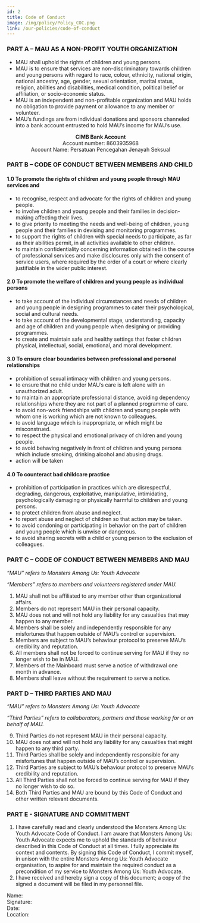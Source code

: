 ```yaml
---
id: 2
title: Code of Conduct
image: /img/policy/Policy_COC.png
link: /our-policies/code-of-conduct
---
```


### PART A – MAU AS A NON-PROFIT YOUTH ORGANIZATION

- MAU shall uphold the rights of children and young persons.
- MAU is to ensure that services are non-discriminatory towards children and young persons with regard to race, colour, ethnicity, national origin, national ancestry, age, gender, sexual orientation, marital status, religion, abilities and disabilities, medical condition, political belief or affiliation, or socio-economic status.
- MAU is an independent and non-profitable organization and MAU holds no obligation to provide payment or allowance to any member or volunteer.
- MAU’s fundings are from individual donations and sponsors channeled into a bank account entrusted to hold MAU’s income for MAU’s use.

<div align="center">
<strong>CIMB Bank Account</strong>
</div>
<div align="center">
Account number: 8603935968
</div>
<div align="center">
Account Name: Persatuan Pencegahan Jenayah Seksual
</div>

### PART B – CODE OF CONDUCT BETWEEN MEMBERS AND CHILD

#### 1.0 To promote the rights of children and young people through MAU services and
- to recognise, respect and advocate for the rights of children and young people.
- to involve children and young people and their families in decision-making affecting their lives.
- to give priority to meeting the needs and well-being of children, young people and their families in devising and monitoring programmes.
- to support the rights of children with special needs to participate, as far as their abilities permit, in all activities available to other children.
- to maintain confidentiality concerning information obtained in the course of professional services and make disclosures only with the consent of service users, where required by the order of a court or where clearly justifiable in the wider public interest.

#### 2.0 To promote the welfare of children and young people as individual persons
- to take account of the individual circumstances and needs of children and young people in designing programmes to cater their psychological, social and cultural needs.
- to take account of the developmental stage, understanding, capacity and age of children and young people when designing or providing programmes.
- to create and maintain safe and healthy settings that foster children physical, intellectual, social, emotional, and moral development.

#### 3.0 To ensure clear boundaries between professional and personal relationships
- prohibition of sexual intimacy with children and young persons.
- to ensure that no child under MAU’s care is left alone with an unauthorized adult.
- to maintain an appropriate professional distance, avoiding dependency relationships where they are not part of a planned programme of care.
- to avoid non-work friendships with children and young people with whom one is working which are not known to colleagues.
- to avoid language which is inappropriate, or which might be misconstrued.
- to respect the physical and emotional privacy of children and young people.
- to avoid behaving negatively in front of children and young persons which include smoking, drinking alcohol and abusing drugs.
- action will be taken

#### 4.0 To counteract bad childcare practice
- prohibition of participation in practices which are disrespectful, degrading, dangerous, exploitative, manipulative, intimidating, psychologically damaging or physically harmful to children and young persons.
- to protect children from abuse and neglect.
- to report abuse and neglect of children so that action may be taken.
- to avoid condoning or participating in behavior on the part of children and young people which is unwise or dangerous.
- to avoid sharing secrets with a child or young person to the exclusion of colleagues.

### PART C – CODE OF CONDUCT BETWEEN MEMBERS AND MAU

*“MAU” refers to Monsters Among Us: Youth Advocate*

*“Members” refers to members and volunteers registered under MAU.*

1.  MAU shall not be affiliated to any member other than organizational affairs.  
2. Members do not represent MAU in their personal capacity.  
3. MAU does not and will not hold any liability for any casualties that may happen to any member.  
4. Members shall be solely and independently responsible for any misfortunes that happen outside of MAU’s control or supervision.  
5. Members are subject to MAU’s behaviour protocol to preserve MAU’s credibility and reputation.  
6. All members shall not be forced to continue serving for MAU if they no longer wish to be in MAU.    
7. Members of the Mainboard must serve a notice of withdrawal one month in advance.  
8. Members shall leave without the requirement to serve a notice.

### PART D – THIRD PARTIES AND MAU

*“MAU” refers to Monsters Among Us: Youth Advocate*

*“Third Parties” refers to collaborators, partners and those working for or on behalf of MAU.*

9. Third Parties do not represent MAU in their personal capacity.
10. MAU does not and will not hold any liability for any casualties that might happen to any third party.
11. Third Parties shall be solely and independently responsible for any misfortunes that happen outside of MAU’s control or supervision.
12. Third Parties are subject to MAU’s behaviour protocol to preserve MAU’s credibility and reputation.
13. All Third Parties shall not be forced to continue serving for MAU if they no longer wish to do so.
14. Both Third Parties and MAU are bound by this Code of Conduct and other written relevant documents.

### PART E - SIGNATURE AND COMMITMENT
1. I have carefully read and clearly understood the Monsters Among Us: Youth Advocate Code of Conduct. I am aware that Monsters Among Us: Youth Advocate expects me to uphold the standards of behaviour described in this Code of Conduct at all times. I fully appreciate its context and contents. By signing this Code of Conduct, I commit myself, in unison with the entire Monsters Among Us: Youth Advocate organisation, to aspire for and maintain the required conduct as a precondition of my service to Monsters Among Us: Youth Advocate.
2. I have received and hereby sign a copy of this document; a copy of the signed a document will be filed in my personnel file.
<div class="grid grid-cols-2 gap-4">
    <div> Name:</div>
    <div> Signature:</div>
    <div> Date:</div>
    <div> Location:</div>
</div>
